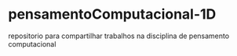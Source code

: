 # pensamentoComputacional-1D
repositorio para compartilhar trabalhos na disciplina de pensamento computacional 
